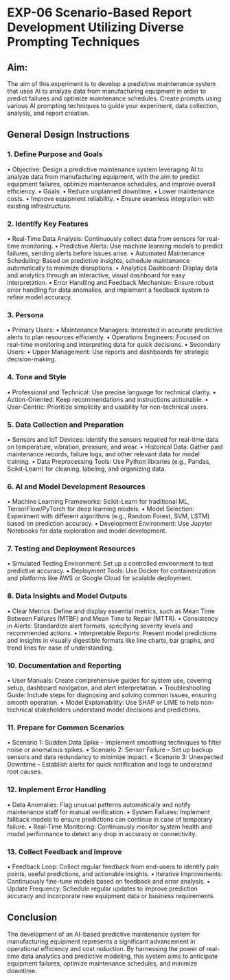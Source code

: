 # EXP-06 	Scenario-Based Report Development Utilizing Diverse Prompting Techniques

## Aim: 
The aim of this experiment is to develop a predictive maintenance system that uses AI to analyze data from manufacturing equipment in order to predict failures and optimize maintenance schedules. Create prompts using various AI prompting techniques to guide your experiment, data collection, analysis, and report creation.
## General Design Instructions
### 1. Define Purpose and Goals
•	Objective: Design a predictive maintenance system leveraging AI to analyze data from manufacturing equipment, with the aim to predict equipment failures, optimize maintenance schedules, and improve overall efficiency.
•	Goals:
•	Reduce unplanned downtime.
•	Lower maintenance costs.
•	Improve equipment reliability.
•	Ensure seamless integration with existing infrastructure.
### 2. Identify Key Features
•	Real-Time Data Analysis: Continuously collect data from sensors for real-time monitoring.
•	Predictive Alerts: Use machine learning models to predict failures, sending alerts before issues arise.
•	Automated Maintenance Scheduling: Based on predictive insights, schedule maintenance automatically to minimize disruptions.
•	Analytics Dashboard: Display data and analytics through an interactive, visual dashboard for easy interpretation.
•	Error Handling and Feedback Mechanism: Ensure robust error handling for data anomalies, and implement a feedback system to refine model accuracy.
### 3. Persona
•	Primary Users:
•	Maintenance Managers: Interested in accurate predictive alerts to plan resources efficiently.
•	Operations Engineers: Focused on real-time monitoring and interpreting data for quick decisions.
•	Secondary Users:
•	Upper Management: Use reports and dashboards for strategic decision-making.
### 4. Tone and Style
•	Professional and Technical: Use precise language for technical clarity.
•	Action-Oriented: Keep recommendations and instructions actionable.
•	User-Centric: Prioritize simplicity and usability for non-technical users.
### 5. Data Collection and Preparation
•	Sensors and IoT Devices: Identify the sensors required for real-time data on temperature, vibration, pressure, and wear.
•	Historical Data: Gather past maintenance records, failure logs, and other relevant data for model training.
•	Data Preprocessing Tools: Use Python libraries (e.g., Pandas, Scikit-Learn) for cleaning, labeling, and organizing data.
### 6. AI and Model Development Resources
•	Machine Learning Frameworks: Scikit-Learn for traditional ML, TensorFlow/PyTorch for deep learning models.
•	Model Selection: Experiment with different algorithms (e.g., Random Forest, SVM, LSTM) based on prediction accuracy.
•	Development Environment: Use Jupyter Notebooks for data exploration and model development.
### 7. Testing and Deployment Resources
•	Simulated Testing Environment: Set up a controlled environment to test predictive accuracy.
•	Deployment Tools: Use Docker for containerization and platforms like AWS or Google Cloud for scalable deployment.
### 8. Data Insights and Model Outputs
•	Clear Metrics: Define and display essential metrics, such as Mean Time Between Failures (MTBF) and Mean Time to Repair (MTTR).
•	Consistency in Alerts: Standardize alert formats, specifying severity levels and recommended actions.
•	Interpretable Reports: Present model predictions and insights in visually digestible formats like line charts, bar graphs, and trend lines for ease of understanding.
### 10. Documentation and Reporting
•	User Manuals: Create comprehensive guides for system use, covering setup, dashboard navigation, and alert interpretation.
•	Troubleshooting Guide: Include steps for diagnosing and solving common issues, ensuring smooth operation.
•	Model Explainability: Use SHAP or LIME to help non-technical stakeholders understand model decisions and predictions.
### 11. Prepare for Common Scenarios
•	Scenario 1: Sudden Data Spike – Implement smoothing techniques to filter noise or anomalous spikes.
•	Scenario 2: Sensor Failure – Set up backup sensors and data redundancy to minimize impact.
•	Scenario 3: Unexpected Downtime – Establish alerts for quick notification and logs to understand root causes.
### 12. Implement Error Handling
•	Data Anomalies: Flag unusual patterns automatically and notify maintenance staff for manual verification.
•	System Failures: Implement fallback models to ensure predictions can continue in case of temporary failure.
•	Real-Time Monitoring: Continuously monitor system health and model performance to detect any drop in accuracy or connectivity.
### 13. Collect Feedback and Improve
•	Feedback Loop: Collect regular feedback from end-users to identify pain points, useful predictions, and actionable insights.
•	Iterative Improvements: Continuously fine-tune models based on feedback and error analysis.
•	Update Frequency: Schedule regular updates to improve prediction accuracy and incorporate new equipment data or business requirements.
## Conclusion
The development of an AI-based predictive maintenance system for manufacturing equipment represents a significant advancement in operational efficiency and cost reduction. By harnessing the power of real-time data analytics and predictive modeling, this system aims to anticipate equipment failures, optimize maintenance schedules, and minimize downtime.
